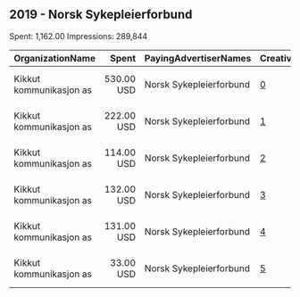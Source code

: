 ## 2019 - Norsk Sykepleierforbund 
Spent: 1,162.00
Impressions: 289,844

|OrganizationName|Spent|PayingAdvertiserNames|CreativeUrls|Impressions|Genders|AgeBrackets|CountryCodes|BillingAddresses|CandidateBallotInformation|
|:---|---:|:---|:---|---:|:---|:---|:---|:---|:---|
|Kikkut kommunikasjon as|530.00 USD|Norsk Sykepleierforbund|[0](https://www.snap.com/political-ads/asset/dfe7436d52ce0b7a2e4cde7932ad626796ff71514d148f62b5562ac1473b802e?mediaType=mp4)|135,524||25+|norway|"Kristian Augusts Gate 13 ,Oslo,0164 ,NO"||
|Kikkut kommunikasjon as|222.00 USD|Norsk Sykepleierforbund|[1](https://www.snap.com/political-ads/asset/ce850927ec72b0817655070c242d8e1752e99390137995750b08133570ea3157?mediaType=mp4)|57,207||25+|norway|"Kristian Augusts Gate 13 ,Oslo,0164 ,NO"||
|Kikkut kommunikasjon as|114.00 USD|Norsk Sykepleierforbund|[2](https://www.snap.com/political-ads/asset/f9d53733eb63a66bb9a502697185a953d321e564dd92148586871f6ed554f3f5?mediaType=mp4)|33,306||25+|norway|"Kristian Augusts Gate 13 ,Oslo,0164 ,NO"||
|Kikkut kommunikasjon as|132.00 USD|Norsk Sykepleierforbund|[3](https://www.snap.com/political-ads/asset/ce850927ec72b0817655070c242d8e1752e99390137995750b08133570ea3157?mediaType=mp4)|30,590||25+|norway|"Kristian Augusts Gate 13 ,Oslo,0164 ,NO"||
|Kikkut kommunikasjon as|131.00 USD|Norsk Sykepleierforbund|[4](https://www.snap.com/political-ads/asset/dfe7436d52ce0b7a2e4cde7932ad626796ff71514d148f62b5562ac1473b802e?mediaType=mp4)|27,936||25+|norway|"Kristian Augusts Gate 13 ,Oslo,0164 ,NO"||
|Kikkut kommunikasjon as|33.00 USD|Norsk Sykepleierforbund|[5](https://www.snap.com/political-ads/asset/f9d53733eb63a66bb9a502697185a953d321e564dd92148586871f6ed554f3f5?mediaType=mp4)|5,281||25+|norway|"Kristian Augusts Gate 13 ,Oslo,0164 ,NO"||

